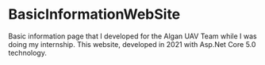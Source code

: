 # BasicInformationWebSite

Basic information page that I developed for the Algan UAV Team while I was doing my internship. This website, developed in 2021 with Asp.Net Core 5.0 technology.
